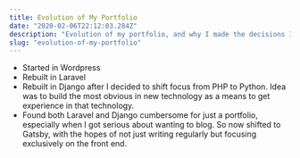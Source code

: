 ```yaml
---
title: Evolution of My Portfolio
date: "2020-02-06T22:12:03.284Z"
description: "Evolution of my portfolio, and why I made the decisions I did"
slug: "evolution-of-my-portfolio"
---
```



- Started in Wordpress
- Rebuilt in Laravel
- Rebuilt in Django after I decided to shift focus from PHP to Python. Idea was to build the most obvious in new technology as a means to get experience in that technology. 
- Found both Laravel and Django cumbersome for just a portfolio, especially when I got serious about wanting to blog. So now shifted to Gatsby, with the hopes of not just writing regularly but focusing exclusively on the front end. 